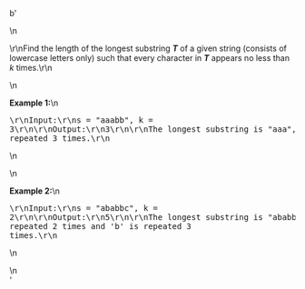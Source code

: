 b'<div class="question-description">\n<p><p>\r\nFind the length of the longest substring <b><i>T</i></b> of a given string (consists of lowercase letters only) such that every character in <b><i>T</i></b> appears no less than <i>k</i> times.\r\n</p>\n<p><b>Example 1:</b>\n<pre>\r\nInput:\r\ns = "aaabb", k = 3\r\n\r\nOutput:\r\n3\r\n\r\nThe longest substring is "aaa", as \'a\' is repeated 3 times.\r\n</pre>\n</p>\n<p><b>Example 2:</b>\n<pre>\r\nInput:\r\ns = "ababbc", k = 2\r\n\r\nOutput:\r\n5\r\n\r\nThe longest substring is "ababb", as \'a\' is repeated 2 times and \'b\' is repeated 3 times.\r\n</pre>\n</p></p>\n</div>'